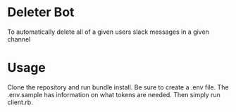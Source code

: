 # Deleter Bot
To automatically delete all of a given users slack messages in a given channel

# Usage
Clone the repository and run bundle install. Be sure to create a .env file. The .env.sample has information on what tokens are needed. Then simply run client.rb.